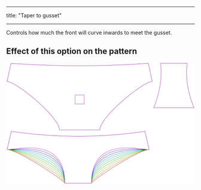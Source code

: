 ***

title: "Taper to gusset"

***

Controls how much the front will curve inwards to meet the gusset.

## Effect of this option on the pattern

![This image shows the effect of this option by superimposing several variants that have a different value for this option](ursula_tapertogusset_sample.svg "Effect of this option on the pattern")
